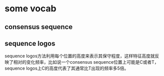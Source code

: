 # some vocab

## consensus sequence

## sequence logos
sequence logos方法利用每个位置的高度来表示其保守程度，这样特征高度就反映了相对的变化频率，比如说一个consensus sequence位置上可能是C或者T，sequence logos上C的高度代表了其通常比T出现的频率多5倍。

